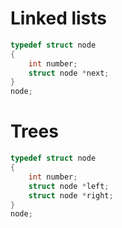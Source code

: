 # Linked lists
```c
typedef struct node
{
    int number;
    struct node *next;
}
node;
```
# Trees

```c
typedef struct node
{
    int number;
    struct node *left;
    struct node *right;
}
node;
```




